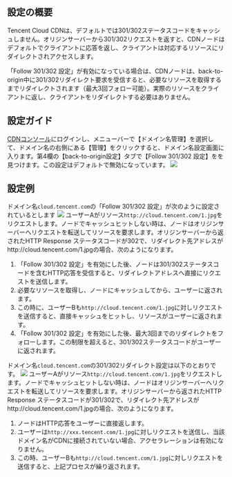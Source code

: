 
## 設定の概要
Tencent Cloud CDNは、デフォルトでは301/302ステータスコードをキャッシュしません。オリジンサーバーから301/302リクエストを返すと、CDNノードはデフォルトでクライアントに応答を返し、クライアントは対応するリソースにリダイレクトされアクセスします。

「Follow 301/302 設定」が有効になっている場合は、CDNノードは、back-to-origin中に301/302リダイレクト要求を受信すると、必要なリソースを取得するまでリダイレクトされます（最大3回フォロー可能）。実際のリソースをクライアントに返し、クライアントをリダイレクトする必要はありません。


## 設定ガイド

[CDNコンソール](https://console.cloud.tencent.com/cdn)にログインし、メニューバーで【ドメイン名管理】を選択して、ドメイン名の右側にある【管理】をクリックすると、ドメイン名設定画面に入ります。第4欄の【back-to-origin設定】タブで【Follow 301/302 設定】をを見つけます。この設定はデフォルトで無効になっています。
![](https://main.qcloudimg.com/raw/3d431956857ef20b21bb954e481c66e4.png)



## 設定例
ドメイン名`cloud.tencent.com`の「Follow 301/302 設定」が次のように設定されているとします
![](https://main.qcloudimg.com/raw/cbbd0f472a50287fd425cd093a2dacb9.png)
ユーザーAがリソース`http://cloud.tencent.com/1.jpg`をリクエストします。ノードでキャッシュヒットしない時は、ノードはオリジンサーバーへリクエストを転送してリソースを要求します。オリジンサーバーから返されたHTTP Response ステータスコードが302で、リダイレクト先アドレスがhttp://cloud.tencent.com/1.jpgの場合、次のようになります。
1. 「Follow 301/302 設定」を有効にした後、ノードは301/302ステータスコードを含むHTTP応答を受信すると、リダイレクトアドレスへ直接にリクエストを送信します。
2. 必要なリソースを取得し、ノードにキャッシュしてから、ユーザーに返されます。
3. この時に、ユーザーBも`http://cloud.tencent.com/1.jpg`に対しリクエストを送信すると、直接キャッシュをヒットし、リソースがユーザーに返されます。
4. 「Follow 301/302 設定」を有効にした後、最大3回までのリダイレクトをフォローします。この制限を超えると、301/302ステータスコードがユーザーに返されます。

ドメイン名`cloud.tencent.com`の301/302リダイレクト設定は以下のとおりです。
![](https://main.qcloudimg.com/raw/3d431956857ef20b21bb954e481c66e4.png)
ユーザーAがリソース`http://cloud.tencent.com/1.jpg`をリクエストします。ノードでキャッシュヒットしない時は、ノードはオリジンサーバーへリクエストを転送してリソースを要求します。オリジンサーバーから返されたHTTP Response ステータスコードが301/302で、リダイレクト先アドレスがhttp://cloud.tencent.com/1.jpgの場合、次のようになります。

1. ノードはHTTP応答をユーザーに直接返します。
2. ユーザーは`http://xxx.tencent.com/1.jpg`に対しリクエストを送信し、当該ドメイン名がCDNに接続されていない場合、アクセラレーションは有効になりません。
3. この時、ユーザーBも`http://cloud.tencent.com/1.jpg`に対しリクエストを送信すると、上記プロセスが繰り返されます。

